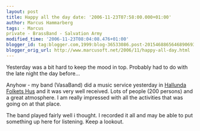 ```yaml
---
layout: post
title: Happy all the day date: '2006-11-23T07:58:00.000+01:00'
author: Marcus Hammarberg
tags: - Marcus
private - BrassBand - Salvation Army
modified_time: '2006-11-23T08:04:08.476+01:00'
blogger_id: tag:blogger.com,1999:blog-36533086.post-2015468865646890693
blogger_orig_url: http://www.marcusoft.net/2006/11/happy-all-day.html
---
```


Yesterday was a bit hard to keep the mood in top. Probably had to do
with the late night the day before...

Anyhow - my band (VasaBand) did a music service yesterday in [Hallunda
Folkets Hus](http://www.hallunda.fh.se/) and it was very well received.
Lots of people (200 persons) and a great atmosphere. I am really
impressed with all the activities that was going on at that place.

The band played fairly well i thought. I recorded it all and may be able
to put something up here for listening. Keep a lookout.
